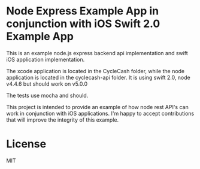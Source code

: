 # Node Express Example App in conjunction with iOS Swift 2.0 Example App

This is an example node.js express backend api implementation and swift iOS application implementation. 

The xcode application is located in the CycleCash folder, while the node application is located in the cyclecash-api folder. It is using swift 2.0, node v4.4.6 but should work on v5.0.0

The tests use mocha and should. 

This project is intended to provide an example of how node rest API's can work in conjunction with iOS applications. I'm happy to accept contributions that will improve the integrity of this example.

# License 

MIT

